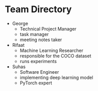 # Team Directory

- George
	- Technical Project Manager
	- task manager
	- meeting notes taker
- Rifaat
	- Machine Learning Researcher
	- responsible for the COCO dataset
	- runs experiments
- Suhas
	- Software Engineer
	- implementing deep learning model
	- PyTorch expert
